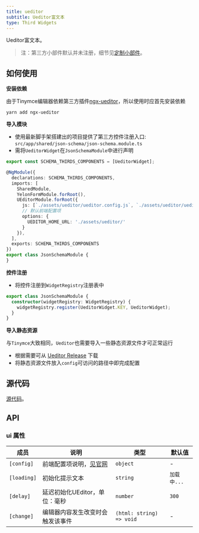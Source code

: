 ```yaml
---
title: ueditor
subtitle: Ueditor富文本
type: Third Widgets
---
```


Ueditor富文本。

> 注：第三方小部件默认并未注册，细节见[定制小部件](https://ng.yunzainfo.com/form/customize)。


## 如何使用

**安装依赖**

由于Tinymce编辑器依赖第三方插件[ngx-ueditor](https://github.com/cipchk/ngx-ueditor)，所以使用时应首先安装依赖

`yarn add ngx-ueditor`

**导入模块**

- 使用最新脚手架搭建出的项目提供了第三方控件注册入口: `src/app/shared/json-schema/json-schema.module.ts`
- 需将`UeditorWidget`在`JsonSchemaModule`中进行声明

```ts
export const SCHEMA_THIRDS_COMPONENTS = [UeditorWidget];

@NgModule({
  declarations: SCHEMA_THIRDS_COMPONENTS,
  imports: [
    SharedModule,
    YelonFormModule.forRoot(),
    UEditorModule.forRoot({
      js: [`./assets/ueditor/ueditor.config.js`, `./assets/ueditor/ueditor.all.min.js`],
      // 默认前端配置项
      options: {
        UEDITOR_HOME_URL: './assets/ueditor/'
      }
    }),
  ],
  exports: SCHEMA_THIRDS_COMPONENTS
})
export class JsonSchemaModule {
}
```

**控件注册**

- 将控件注册到`WidgetRegistry`注册表中

```ts
export class JsonSchemaModule {
  constructor(widgetRegistry: WidgetRegistry) {
    widgetRegistry.register(UeditorWidget.KEY, UeditorWidget);
  }
}
```

**导入静态资源**

与`Tinymce`大致相同，`Ueditor`也需要导入一些静态资源文件才可正常运行

- 根据需要可从 [Ueditor Release](https://github.com/fex-team/ueditor/releases) 下载
- 将静态资源文件放入`config`可访问的路径中即完成配置


## 源代码

[源代码](https://github.com/hbyunzai/yelon/tree/master/packages/form/widgets-third/ueditor)。

## API

### ui 属性

| 成员 | 说明 | 类型 | 默认值 |
|----|----|----|-----|
| `[config]` | 前端配置项说明，[见官网](http://fex.baidu.com/ueditor/#start-config) | `object` | - |
| `[loading]` | 初始化提示文本 | `string` | `加载中...` |
| `[delay]` | 延迟初始化UEditor，单位：毫秒 | `number` | `300` |
| `[change]` | 编辑器内容发生改变时会触发该事件 | `(html: string) => void` | - |
